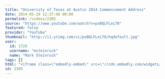 ```yaml
---
title: "University of Texas at Austin 2014 Commencement Address"
date: 2014-05-29 12:37:48 00:00
permalink: /videos/2305
source: "https://www.youtube.com/watch?v=pxBQLFLei70"
featured: false
provider: "YouTube"
thumbnail: "http://i1.ytimg.com/vi/pxBQLFLei70/hqdefault.jpg"
user:
  id: 1729
  username: "msteinruck"
  name: "Mark Steinruck"
tags: []
html: "<iframe class=\"embedly-embed\" src=\"//cdn.embedly.com/widgets/media.html?src=http%3A%2F%2Fwww.youtube.com%2Fembed%2FpxBQLFLei70%3Fwmode%3Dtransparent%26feature%3Doembed&wmode=transparent&url=http%3A%2F%2Fwww.youtube.com%2Fwatch%3Fv%3DpxBQLFLei70&image=http%3A%2F%2Fi1.ytimg.com%2Fvi%2FpxBQLFLei70%2Fhqdefault.jpg&key=daaebf4d9cdd46779200162d0ca86e20&type=text%2Fhtml&schema=youtube\" width=\"854\" height=\"480\" scrolling=\"no\" frameborder=\"0\" allowfullscreen></iframe>"
id: 2305
---
```


